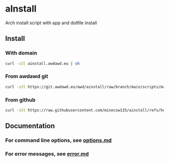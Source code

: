 # aInstall

Arch install script with app and dotfile install

## Install

### With domain
```sh
curl -sSl ainstall.awdawd.eu | sh
```

### From awdawd git
```sh
curl -sSl https://git.awdawd.eu/awd/ainstall/raw/branch/main/scripts/main/download.sh | sh
```

### From github
```sh
curl -sSl https://raw.githubusercontent.com/minecow135/ainstall/refs/heads/main/scripts/main/download.sh | sh
```


## Documentation

### For command line options, see [options.md](docs/options.md)

### For error messages, see [error.md](docs/error.md)
